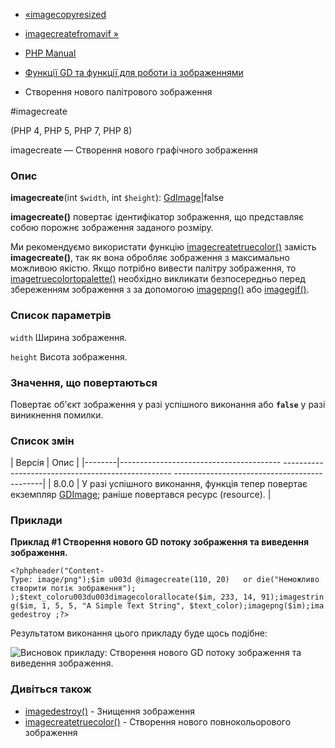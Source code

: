 - [«imagecopyresized](function.imagecopyresized.md)
- [imagecreatefromavif »](function.imagecreatefromavif.md)

- [PHP Manual](index.md)
- [Функції GD та функції для роботи із зображеннями](ref.image.md)
- Створення нового палітрового зображення

#imagecreate

(PHP 4, PHP 5, PHP 7, PHP 8)

imagecreate — Створення нового графічного зображення

### Опис

**imagecreate**(int `$width`, int `$height`):
[GdImage](class.gdimage.md)\|false

**imagecreate()** повертає ідентифікатор зображення, що представляє
собою порожнє зображення заданого розміру.

Ми рекомендуємо використати функцію
[imagecreatetruecolor()](function.imagecreatetruecolor.md) замість
**imagecreate()**, так як вона обробляє зображення з
максимально можливою якістю. Якщо потрібно вивести палітру
зображення, то
[imagetruecolortopalette()](function.imagetruecolortopalette.md)
необхідно викликати безпосередньо перед збереженням зображення з
за допомогою [imagepng()](function.imagepng.md) або
[imagegif()](function.imagegif.md).

### Список параметрів

`width`
Ширина зображення.

`height`
Висота зображення.

### Значення, що повертаються

Повертає об'єкт зображення у разі успішного виконання або
**`false`** у разі виникнення помилки.

### Список змін

| Версія | Опис |
|--------|---------------------------------------- -------------------------------------------------- ---------------------------------------------|
| 8.0.0 | У разі успішного виконання, функція тепер повертає екземпляр [GDImage](class.gdimage.md); раніше повертався ресурс (resource). |

### Приклади

**Приклад #1 Створення нового GD потоку зображення та виведення зображення.**

` <?phpheader("Content-Type: image/png");$im u003d @imagecreate(110, 20)   or die("Неможливо створити потік зображення"); );$text_coloru003du003dimagecolorallocate($im, 233, 14, 91);imagestring($im, 1, 5, 5, "A Simple Text String", $text_color);imagepng($im);imagedestroy ;?> `

Результатом виконання цього прикладу буде щось подібне:

![ Висновок прикладу: Створення нового GD потоку зображення та виведення
зображення. ](images/21009b70229598c6a80eef8b45bf282b-imagecreate.png)

### Дивіться також

- [imagedestroy()](function.imagedestroy.md) - Знищення
зображення
- [imagecreatetruecolor()](function.imagecreatetruecolor.md) -
Створення нового повнокольорового зображення
